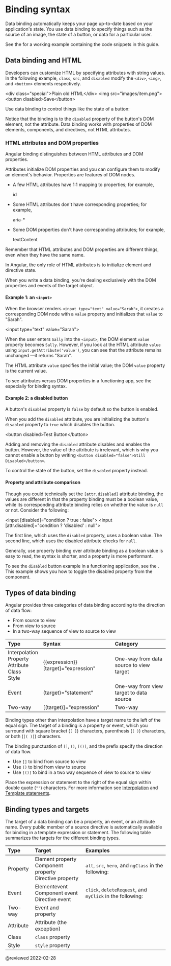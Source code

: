 
# Binding syntax

Data binding automatically keeps your page up-to-date based on your application's state.
You use data binding to specify things such as the source of an image, the state of a button, or data for a particular user.

<div class="alert is-helpful">

See the <live-example></live-example> for a working example containing the code snippets in this guide.

</div>

## Data binding and HTML

Developers can customize HTML by specifying attributes with string values.
In the following example, `class`, `src`, and `disabled` modify the `<div>`, `<img>`, and `<button>` elements respectively.

<code-example format="html" language="html">

&lt;div class="special"&gt;Plain old HTML&lt;/div&gt;
&lt;img src="images/item.png"&gt;
&lt;button disabled&gt;Save&lt;/button&gt;

</code-example>

Use data binding to control things like the state of a button:

<code-example header="src/app/app.component.html" path="binding-syntax/src/app/app.component.html" region="disabled-button"></code-example>

Notice that the binding is to the `disabled` property of the button's DOM element, not the attribute.
Data binding works with properties of DOM elements, components, and directives, not HTML attributes.

<a id="html-attribute-vs-dom-property"></a>

### HTML attributes and DOM properties

Angular binding distinguishes between HTML attributes and DOM properties.

Attributes initialize DOM properties and you can configure them to modify an element's behavior.
Properties are features of DOM nodes.

*   A few HTML attributes have 1:1 mapping to properties; for example,

    <code-example format="html" hideCopy language="html">

    id

    </code-example>

*   Some HTML attributes don't have corresponding properties; for example,

    <code-example format="html" hideCopy language="html">

    aria-&ast;

    </code-example>

*   Some DOM properties don't have corresponding attributes; for example,

    <code-example format="html" hideCopy language="html">

    textContent

    </code-example>

<div class="alert is-important">

Remember that HTML attributes and DOM properties are different things, even when they have the same name.

</div>

In Angular, the only role of HTML attributes is to initialize element and directive state.

When you write a data binding, you're dealing exclusively with the DOM properties and events of the target object.

#### Example 1: an `<input>`

When the browser renders `<input type="text" value="Sarah">`, it creates a corresponding DOM node with a `value` property and initializes that `value` to "Sarah".

<code-example format="html" language="html">

&lt;input type="text" value="Sarah"&gt;

</code-example>

When the user enters `Sally` into the `<input>`, the DOM element `value` property becomes `Sally`.
However, if you look at the HTML attribute `value` using `input.getAttribute('value')`, you can see that the attribute remains unchanged &mdash;it returns "Sarah".

The HTML attribute `value` specifies the initial value; the DOM `value` property is the current value.

To see attributes versus DOM properties in a functioning app, see the <live-example name="binding-syntax"></live-example> especially for binding syntax.

#### Example 2: a disabled button

A button's `disabled` property is `false` by default so the button is enabled.

When you add the `disabled` attribute, you are initializing the button's `disabled` property to `true` which disables the button.

<code-example format="html" language="html">

&lt;button disabled&gt;Test Button&lt;/button&gt;

</code-example>

Adding and removing the `disabled` attribute disables and enables the button.
However, the value of the attribute is irrelevant, which is why you cannot enable a button by writing `<button disabled="false">Still Disabled</button>`.

To control the state of the button, set the `disabled` property instead.

#### Property and attribute comparison

Though you could technically set the `[attr.disabled]` attribute binding, the values are different in that the property binding must be a boolean value, while its corresponding attribute binding relies on whether the value is `null` or not.
Consider the following:

<code-example format="html" language="html">

&lt;input [disabled]="condition ? true : false"&gt;
&lt;input [attr.disabled]="condition ? 'disabled' : null"&gt;

</code-example>

The first line, which uses the `disabled` property, uses a boolean value.
The second line, which uses the disabled attribute checks for `null`.

Generally, use property binding over attribute binding as a boolean value is easy to read, the syntax is shorter, and a property is more performant.

To see the `disabled` button example in a functioning application, see the <live-example></live-example>.
This example shows you how to toggle the disabled property from the component.

## Types of data binding

Angular provides three categories of data binding according to the direction of data flow:

*   From source to view
*   From view to source
*   In a two-way sequence of view to source to view

| Type                                                                     | Syntax                                                                       | Category |
|:---                                                                      |:---                                                                          |:---      |
| Interpolation <br /> Property <br /> Attribute <br /> Class <br /> Style | <code-example> {{expression}} &NewLine;[target]="expression" </code-example> | One-way from data source to view target |
| Event                                                                    | <code-example> (target)="statement" </code-example>                          | One-way from view target to data source |
| Two-way                                                                  | <code-example> [(target)]="expression" </code-example>                       | Two-way                                 |

Binding types other than interpolation have a target name to the left of the equal sign.
The target of a binding is a property or event, which you surround with square bracket \(`[ ]`\) characters, parenthesis \(`( )`\) characters, or both \(`[( )]`\) characters.

The binding punctuation of `[]`, `()`, `[()]`, and the prefix specify the direction of data flow.

*   Use `[]` to bind from source to view
*   Use `()` to bind from view to source
*   Use `[()]` to bind in a two way sequence of view to source to view

Place the expression or statement to the right of the equal sign within double quote \(`""`\) characters.
For more information see [Interpolation](guide/interpolation) and [Template statements](guide/template-statements).

## Binding types and targets

The target of a data binding can be a property, an event, or an attribute name.
Every public member of a source directive is automatically available for binding in a template expression or statement.
The following table summarizes the targets for the different binding types.

| Type      | Target                                                               | Examples |
|:---       |:---                                                                  |:---      |
| Property  | Element property <br /> Component property <br /> Directive property | `alt`, `src`, `hero`, and `ngClass` in the following: <code-example path="template-syntax/src/app/app.component.html" region="property-binding-syntax-1"></code-example> <!-- For more information, see [Property Binding](guide/property-binding). --> |
| Event     | Elementevent <br /> Component event <br /> Directive event           | `click`, `deleteRequest`, and `myClick` in the following: <code-example path="template-syntax/src/app/app.component.html" region="event-binding-syntax-1"></code-example>                                                                               |
| Two-way   | Event and property                                                   | <code-example path="template-syntax/src/app/app.component.html" region="2-way-binding-syntax-1"></code-example>                                                                                                                                         |
| Attribute | Attribute \(the exception\)                                          | <code-example path="template-syntax/src/app/app.component.html" region="attribute-binding-syntax-1"></code-example>                                                                                                                                     |
| Class     | `class` property                                                     | <code-example path="template-syntax/src/app/app.component.html" region="class-binding-syntax-1"></code-example>                                                                                                                                         |
| Style     | `style` property                                                     | <code-example path="template-syntax/src/app/app.component.html" region="style-binding-syntax-1"></code-example>                                                                                                                                         |

<!-- links -->

<!-- external links -->

<!-- end links -->

@reviewed 2022-02-28
